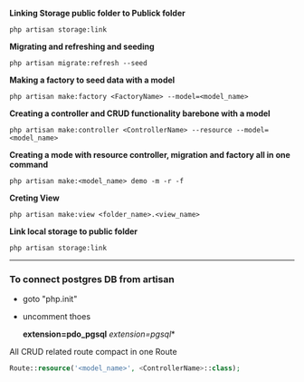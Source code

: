 **Linking Storage public folder to Publick folder**

```
php artisan storage:link
```

**Migrating and refreshing and seeding**
```
php artisan migrate:refresh --seed
```

**Making a factory to seed data with a model**
```
php artisan make:factory <FactoryName> --model=<model_name>
```
**Creating a controller and CRUD functionality barebone with a model** 
```
php artisan make:controller <ControllerName> --resource --model=<model_name>
```

**Creating a mode with resource controller, migration and factory all in one command** 
```
php artisan make:<model_name> demo -m -r -f
```

**Creting View**
```
php artisan make:view <folder_name>.<view_name>
```
**Link local storage to public folder**
```
php artisan storage:link
```

----
### To connect postgres DB from artisan

* goto "php.init"
* uncomment thoes

    **extension=pdo_pgsql**
    *extension=pgsql**


All CRUD related route compact in one Route

```php
Route::resource('<model_name>', <ControllerName>::class);
```